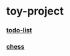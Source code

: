 # toy-project

### [todo-list](https://github.com/5e5e/toy-project/tree/master/todo-list)
### [chess](https://github.com/5e5e/toy-project/tree/master/chess)
